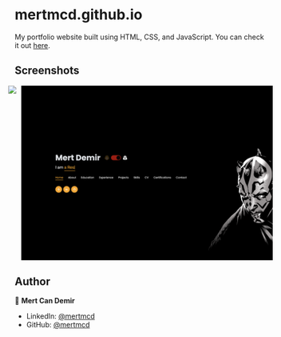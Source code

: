# mertmcd.github.io

My portfolio website built using HTML, CSS, and JavaScript. You can check it out [here](https://mertmcd.github.io).

## Screenshots

<div style="display: flex; justify-content: center; gap: 10px;">
    <img src="https://github.com/mertmcd/mertmcd.github.io/blob/main/Screenshots/1.png" width="800">
    <img src="https://github.com/mertmcd/mertmcd.github.io/blob/main/Screenshots/2.png" width="800">
</div>

## Author

👤 **Mert Can Demir**

- LinkedIn: [@mertmcd](https://www.linkedin.com/in/mertmcd)
- GitHub: [@mertmcd](https://github.com/mertmcd)
